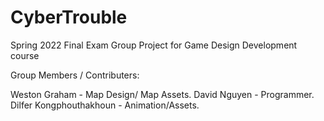 # CyberTrouble
Spring 2022 Final Exam Group Project for Game Design Development course

Group Members / Contributers:

Weston Graham - Map Design/ Map Assets. 
David Nguyen - Programmer. 
Dilfer Kongphouthakhoun - Animation/Assets. 
